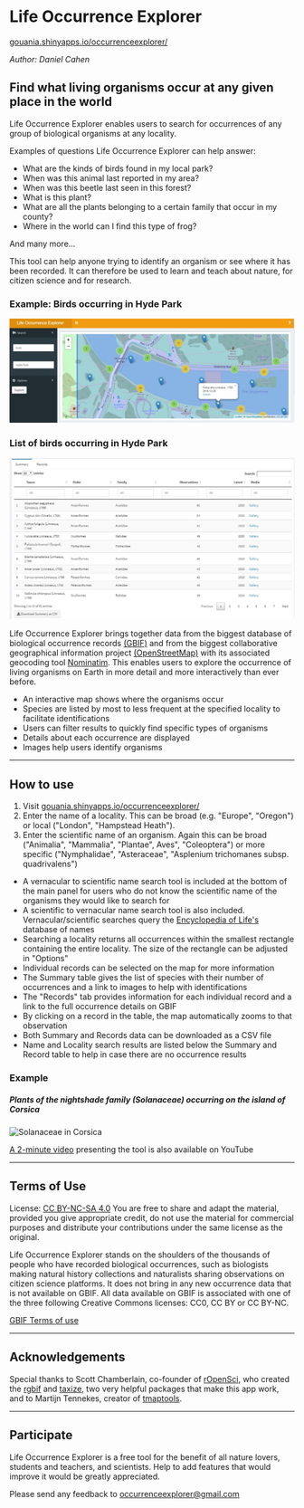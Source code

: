 # Life Occurrence Explorer

[gouania.shinyapps.io/occurrenceexplorer/](https://gouania.shinyapps.io/occurrenceexplorer/)

*Author: Daniel Cahen*

## Find what living organisms occur at any given place in the world
  
Life Occurrence Explorer enables users to search for occurrences of any group of biological organisms at any locality. 

Examples of questions Life Occurrence Explorer can help answer:

* What are the kinds of birds found in my local park?
* When was this animal last reported in my area?
* When was this beetle last seen in this forest?
* What is this plant?
* What are all the plants belonging to a certain family that occur in my county?
* Where in the world can I find this type of frog?

And many more...

This tool can help anyone trying to identify an organism or see where it has been recorded.
It can therefore be used to learn and teach about nature, for citizen science and for research.

### Example: Birds occurring in Hyde Park
![Example: Birds occurring in Hyde Park](/images/BirdsHydePark.jpg "Birds Hyde Park")

### List of birds occurring in Hyde Park
![List of birds occurring in Hyde Park](/images/SummaryHydePark.jpg "List Hyde Park")

Life Occurrence Explorer brings together data from the biggest database of biological occurrence records [(GBIF)](https://www.gbif.org/what-is-gbif) and from the biggest collaborative geographical information project [(OpenStreetMap)](https://www.openstreetmap.org/) with its associated geocoding tool [Nominatim](https://wiki.openstreetmap.org/wiki/Nominatim). This enables users to explore the occurrence of living organisms on Earth in more detail and more interactively than ever before. 

* An interactive map shows where the organisms occur
* Species are listed by most to less frequent at the specified locality to facilitate identifications
* Users can filter results to quickly find specific types of organisms
* Details about each occurrence are displayed
* Images help users identify organisms


------

## How to use

1. Visit [gouania.shinyapps.io/occurrenceexplorer/](https://gouania.shinyapps.io/occurrenceexplorer/)
2. Enter the name of a locality. This can be broad (e.g. "Europe", "Oregon") or local ("London", "Hampstead Heath"). 
3. Enter the scientific name of an organism. Again this can be broad ("Animalia", "Mammalia", "Plantae", Aves", "Coleoptera") or more specific ("Nymphalidae", "Asteraceae", "Asplenium trichomanes subsp. quadrivalens")

* A vernacular to scientific name search tool is included at the bottom of the main panel for users who do not know the scientific name of the organisms they would like to search for
* A scientific to vernacular name search tool is also included. Vernacular/scientific searches query the [Encyclopedia of Life's](https://eol.org/) database of names
* Searching a locality returns all occurrences within the smallest rectangle containing the entire locality. The size of the rectangle can be adjusted in "Options"
* Individual records can be selected on the map for more information
* The Summary table gives the list of species with their number of occurrences and a link to images to help with identifications
* The "Records" tab provides information for each individual record and a link to the full occurrence details on GBIF
* By clicking on a record in the table, the map automatically zooms to that observation 
* Both Summary and Records data can be downloaded as a CSV file
* Name and Locality search results are listed below the Summary and Record table to help in case there are no occurrence results


### Example
##### Plants of the nightshade family (Solanaceae) occurring on the island of Corsica
![Solanaceae in Corsica](/images/LifeOccurrenceExample.gif "Solanaceae in Corsica")

[A 2-minute video](https://youtu.be/ivQGk6uAwfk) presenting the tool is also available on YouTube

------

## Terms of Use

License: [CC BY-NC-SA 4.0](https://creativecommons.org/licenses/by-nc-sa/4.0/)
You are free to share and adapt the material, provided you give appropriate credit, do not use the material for commercial purposes and distribute your contributions under the same license as the original.

Life Occurrence Explorer stands on the shoulders of the thousands of people who have recorded biological occurrences, such as biologists making natural history collections and naturalists sharing observations on citizen science platforms. It does not bring in any new occurrence data that is not available on GBIF. All data available on GBIF is associated with one of the three following Creative Commons licenses: CC0, CC BY or CC BY-NC. 

[GBIF Terms of use](https://www.gbif.org/terms)

------

## Acknowledgements

Special thanks to Scott Chamberlain, co-founder of [rOpenSci](https://ropensci.org/), who created the [rgbif](https://cran.r-project.org/web/packages/rgbif/index.html) and [taxize](https://cran.r-project.org/web/packages/taxize/index.html), two very helpful packages that make this app work, and to Martijn Tennekes, creator of [tmaptools](https://cran.r-project.org/web/packages/tmaptools/index.html).

------

## Participate

Life Occurrence Explorer is a free tool for the benefit of all nature lovers, students and teachers, and scientists. Help to add features that would improve it would be greatly appreciated.

Please send any feedback to occurrenceexplorer@gmail.com
